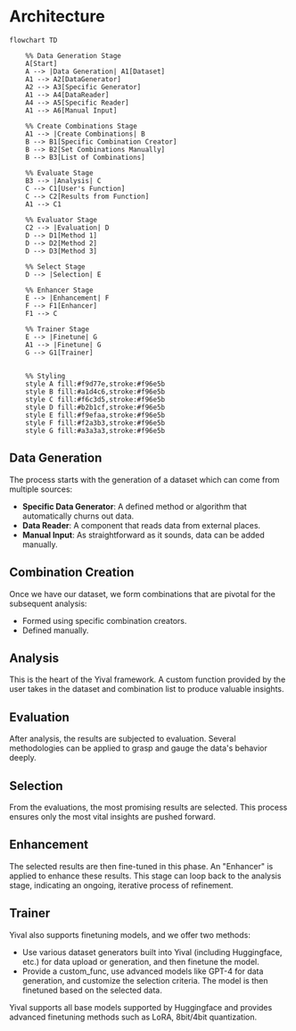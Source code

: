 
# Architecture

```mermaid
flowchart TD

    %% Data Generation Stage
    A[Start]
    A --> |Data Generation| A1[Dataset]
    A1 --> A2[DataGenerator]
    A2 --> A3[Specific Generator]
    A1 --> A4[DataReader]
    A4 --> A5[Specific Reader]
    A1 --> A6[Manual Input]

    %% Create Combinations Stage
    A1 --> |Create Combinations| B
    B --> B1[Specific Combination Creator]
    B --> B2[Set Combinations Manually]
    B --> B3[List of Combinations]

    %% Evaluate Stage
    B3 --> |Analysis| C
    C --> C1[User's Function]
    C --> C2[Results from Function]
    A1 --> C1

    %% Evaluator Stage
    C2 --> |Evaluation| D
    D --> D1[Method 1]
    D --> D2[Method 2]
    D --> D3[Method 3]

    %% Select Stage
    D --> |Selection| E

    %% Enhancer Stage
    E --> |Enhancement| F
    F --> F1[Enhancer]
    F1 --> C

    %% Trainer Stage
    E --> |Finetune| G
    A1 --> |Finetune| G
    G --> G1[Trainer]


    %% Styling
    style A fill:#f9d77e,stroke:#f96e5b
    style B fill:#a1d4c6,stroke:#f96e5b
    style C fill:#f6c3d5,stroke:#f96e5b
    style D fill:#b2b1cf,stroke:#f96e5b
    style E fill:#f9efaa,stroke:#f96e5b
    style F fill:#f2a3b3,stroke:#f96e5b
    style G fill:#a3a3a3,stroke:#f96e5b

```

## Data Generation

The process starts with the generation of a dataset which can come from multiple
sources:

- **Specific Data Generator**: A defined method or algorithm that automatically
                               churns out data.
- **Data Reader**: A component that reads data from external places.
- **Manual Input**: As straightforward as it sounds, data can be added manually.

## Combination Creation

Once we have our dataset, we form combinations that are pivotal for the subsequent
analysis:

- Formed using specific combination creators.
- Defined manually.

## Analysis

This is the heart of the Yival framework. A custom function provided by the user
takes in the dataset and combination list to produce valuable insights.

## Evaluation

After analysis, the results are subjected to evaluation. Several methodologies
can be applied to grasp and gauge the data's behavior deeply.

## Selection

From the evaluations, the most promising results are selected. This process
ensures only the most vital insights are pushed forward.

## Enhancement

The selected results are then fine-tuned in this phase. An "Enhancer" is applied
to enhance these results. This stage can loop back to the analysis stage, indicating
an ongoing, iterative process of refinement.

## Trainer

Yival also supports finetuning models, and we offer two methods:

- Use various dataset generators built into Yival (including Huggingface, etc.) for
  data upload or generation, and then finetune the model.
- Provide a custom_func, use advanced models like GPT-4 for data generation, and
   customize the selection criteria. The model is then finetuned based on the
 selected data.
  
Yival supports all base models supported by Huggingface and provides advanced
finetuning methods such as LoRA, 8bit/4bit quantization.
